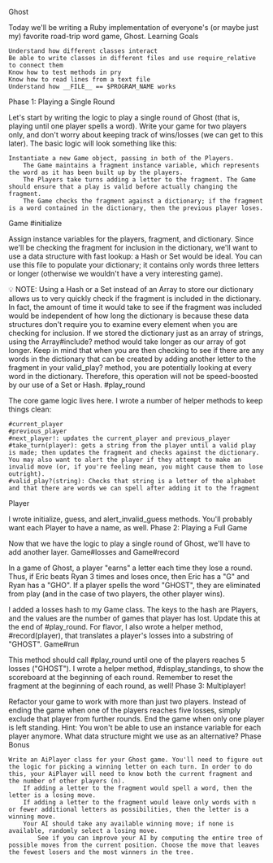 Ghost

Today we'll be writing a Ruby implementation of everyone's (or maybe just my) favorite road-trip word game, Ghost.
Learning Goals

    Understand how different classes interact
    Be able to write classes in different files and use require_relative to connect them
    Know how to test methods in pry
    Know how to read lines from a text file
    Understand how __FILE__ == $PROGRAM_NAME works

Phase 1: Playing a Single Round

Let's start by writing the logic to play a single round of Ghost (that is, playing until one player spells a word). Write your game for two players only, and don't worry about keeping track of wins/losses (we can get to this later). The basic logic will look something like this:

    Instantiate a new Game object, passing in both of the Players.
        The Game maintains a fragment instance variable, which represents the word as it has been built up by the players.
        The Players take turns adding a letter to the fragment. The Game should ensure that a play is valid before actually changing the fragment.
        The Game checks the fragment against a dictionary; if the fragment is a word contained in the dictionary, then the previous player loses.

Game
#initialize

Assign instance variables for the players, fragment, and dictionary. Since we'll be checking the fragment for inclusion in the dictionary, we'll want to use a data structure with fast lookup: a Hash or Set would be ideal. You can use this file to populate your dictionary; it contains only words three letters or longer (otherwise we wouldn't have a very interesting game).

💡 NOTE: Using a Hash or a Set instead of an Array to store our dictionary allows us to very quickly check if the fragment is included in the dictionary. In fact, the amount of time it would take to see if the fragment was included would be independent of how long the dictionary is because these data structures don't require you to examine every element when you are checking for inclusion. If we stored the dictionary just as an array of strings, using the Array#include? method would take longer as our array of got longer. Keep in mind that when you are then checking to see if there are any words in the dictionary that can be created by adding another letter to the fragment in your valid_play? method, you are potentially looking at every word in the dictionary. Therefore, this operation will not be speed-boosted by our use of a Set or Hash.
#play_round

The core game logic lives here. I wrote a number of helper methods to keep things clean:

    #current_player
    #previous_player
    #next_player!: updates the current_player and previous_player
    #take_turn(player): gets a string from the player until a valid play is made; then updates the fragment and checks against the dictionary. You may also want to alert the player if they attempt to make an invalid move (or, if you're feeling mean, you might cause them to lose outright).
    #valid_play?(string): Checks that string is a letter of the alphabet and that there are words we can spell after adding it to the fragment

Player

I wrote initialize, guess, and alert_invalid_guess methods. You'll probably want each Player to have a name, as well.
Phase 2: Playing a Full Game

Now that we have the logic to play a single round of Ghost, we'll have to add another layer.
Game#losses and Game#record

In a game of Ghost, a player "earns" a letter each time they lose a round. Thus, if Eric beats Ryan 3 times and loses once, then Eric has a "G" and Ryan has a "GHO". If a player spells the word "GHOST", they are eliminated from play (and in the case of two players, the other player wins).

I added a losses hash to my Game class. The keys to the hash are Players, and the values are the number of games that player has lost. Update this at the end of #play_round. For flavor, I also wrote a helper method, #record(player), that translates a player's losses into a substring of "GHOST".
Game#run

This method should call #play_round until one of the players reaches 5 losses ("GHOST"). I wrote a helper method, #display_standings, to show the scoreboard at the beginning of each round. Remember to reset the fragment at the beginning of each round, as well!
Phase 3: Multiplayer!

Refactor your game to work with more than just two players. Instead of ending the game when one of the players reaches five losses, simply exclude that player from further rounds. End the game when only one player is left standing. Hint: You won't be able to use an instance variable for each player anymore. What data structure might we use as an alternative?
Phase Bonus

    Write an AiPlayer class for your Ghost game. You'll need to figure out the logic for picking a winning letter on each turn. In order to do this, your AiPlayer will need to know both the current fragment and the number of other players (n).
        If adding a letter to the fragment would spell a word, then the letter is a losing move.
        If adding a letter to the fragment would leave only words with n or fewer additional letters as possibilities, then the letter is a winning move.
        Your AI should take any available winning move; if none is available, randomly select a losing move.
            See if you can improve your AI by computing the entire tree of possible moves from the current position. Choose the move that leaves the fewest losers and the most winners in the tree.